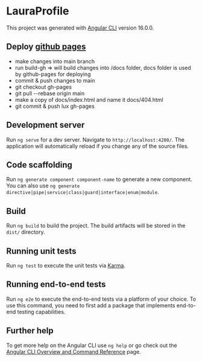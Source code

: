 # LauraProfile

This project was generated with [Angular CLI](https://github.com/angular/angular-cli) version 16.0.0.

## Deploy [github pages](https://angular.io/guide/deployment#deploy-to-github-pages)
- make changes into main branch
- run build-gh => will build changes into /docs folder, docs folder is used by github-pages for deploying
- commit & push changes to main
- git checkout gh-pages
- git pull --rebase origin main
- make a copy of docs/index.html and name it docs/404.html
- git commit & push lux gh-pages

## Development server

Run `ng serve` for a dev server. Navigate to `http://localhost:4200/`. The application will automatically reload if you change any of the source files.

## Code scaffolding

Run `ng generate component component-name` to generate a new component. You can also use `ng generate directive|pipe|service|class|guard|interface|enum|module`.

## Build

Run `ng build` to build the project. The build artifacts will be stored in the `dist/` directory.

## Running unit tests

Run `ng test` to execute the unit tests via [Karma](https://karma-runner.github.io).

## Running end-to-end tests

Run `ng e2e` to execute the end-to-end tests via a platform of your choice. To use this command, you need to first add a package that implements end-to-end testing capabilities.

## Further help

To get more help on the Angular CLI use `ng help` or go check out the [Angular CLI Overview and Command Reference](https://angular.io/cli) page.
